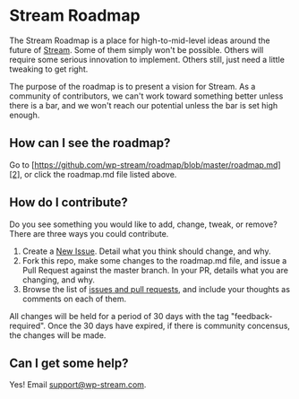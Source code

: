 # Stream Roadmap

The Stream Roadmap is a place for high-to-mid-level ideas around the future of [Stream][1]. Some of them simply won't be possible. Others will require some serious innovation to implement. Others still, just need a little tweaking to get right.

The purpose of the roadmap is to present a vision for Stream. As a community of contributors, we can't work toward something better unless there is a bar, and we won't reach our potential unless the bar is set high enough.

## How can I see the roadmap?

Go to [https://github.com/wp-stream/roadmap/blob/master/roadmap.md][2], or click the roadmap.md file listed above.

## How do I contribute?

Do you see something you would like to add, change, tweak, or remove? There are three ways you could contribute.

1. Create a [New Issue][3]. Detail what you think should change, and why.
2. Fork this repo, make some changes to the roadmap.md file, and issue a Pull Request against the master branch. In your PR, details what you are changing, and why.
3. Browse the list of [issues and pull requests][4], and include your thoughts as comments on each of them.

All changes will be held for a period of 30 days with the tag "feedback-required". Once the 30 days have expired, if there is community concensus, the changes will be made.

## Can I get some help?

Yes! Email [support@wp-stream.com][5].

[1]:	http://wp-steam.com
[2]:	https://github.com/wp-stream/roadmap/blob/master/roadmap.md
[3]:	https://github.com/wp-stream/roadmap/issues/new
[4]:	https://github.com/wp-stream/roadmap/issues
[5]:	support@wp-stream.com